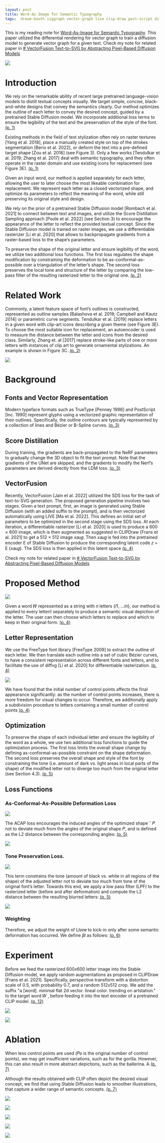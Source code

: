 ```yaml
---
layout: post
title: Word-As-Image for Semantic Typography
tags:  dream-booth siggraph vector-graph live clip-draw post-script diffusion score-distillation-sampling deep-learning text2image true-type vector-ascent style-clip-draw diffvg svg vector-fusion sds sktech-rnn
---
```


This is my reading note for [Word-As-Image for Semantic Typography](https://wordasimage.github.io/Word-As-Image-Page/). This paper utilized the differential rendering for vector graph to train a diffusion model to generate vector graph for a given text. Check my note for related paper in [# VectorFusion Text-to-SVG by Abstracting Pixel-Based Diffusion Models](https://zhangtemplar.github.io/vector-fusion/)

![](https://raw.githubusercontent.com/zhangtemplar/zhangtemplar.github.io/master/uPic/iluzWordAsImageSemanticTypography2023-1-x47-y446.png) 

# Introduction
We rely on the remarkable ability of recent large pretrained language-vision models to distill textual concepts visually. We target simple, concise, black-and-white designs that convey the semantics clearly. Our method optimizes the outline of each letter to convey the desired concept, guided by a pretrained Stable Diffusion model. We incorporate additional loss terms to ensure the legibility of the text and the preservation of the style of the font. [(p. 1)](zotero://open-pdf/library/items/LHG86QH5?page=1&annotation=LILN6PES)

Existing methods in the field of text stylization often rely on raster textures [Yang et al. 2018], place a manually created style on top of the strokes segmentation [Berio et al. 2022], or deform the text into a pre-defined target shape [Zou et al. 2016] (see Figure 3). Only a few works [Tendulkar et al. 2019; Zhang et al. 2017] deal with semantic typography, and they often operate in the raster domain and use existing icons for replacement (see Figure 3E). [(p. 1)](zotero://open-pdf/library/items/LHG86QH5?page=1&annotation=ASL9QK89)

Given an input word, our method is applied separately for each letter, allowing the user to later choose the most likeable combination for replacement. We represent each letter as a closed vectorized shape, and optimize its parameters to reflect the meaning of the word, while still preserving its original style and design. 

We rely on the prior of a pretrained Stable Diffusion model [Rombach et al. 2021] to connect between text and images, and utilize the Score Distillation Sampling approach [Poole et al. 2022] (see Section 3) to encourage the appearance of the letter to reflect the provided textual concept. Since the Stable Diffusion model is trained on raster images, we use a differentiable rasterizer [Li et al. 2020] that allows to backpropagate gradients from a raster-based loss to the shape’s parameters. 

To preserve the shape of the original letter and ensure legibility of the word, we utilize two additional loss functions. The first loss regulates the shape modification by constraining the deformation to be as-conformal-as-possible over a triangulation of the letter’s shape. The second loss preserves the local tone and structure of the letter by comparing the low-pass filter of the resulting rasterized letter to the original one. [(p. 2)](zotero://open-pdf/library/items/LHG86QH5?page=2&annotation=PUYVHBRD)

# Related Work
Commonly, a latent feature space of font’s outlines is constructed, represented as outline samples [Balashova et al. 2019; Campbell and Kautz 2014] or parametric curve segments. Tendulkar et al. [2019] replace letters in a given word with clip-art icons describing a given theme (see Figure 3E). To choose the most suitable icon for replacement, an autoencoder is used to measure the distance between the letter and icons from the desired class. Similarly, Zhang et. al [2017] replace stroke-like parts of one or more letters with instances of clip art to generate ornamental stylizations. An example is shown in Figure 3C. [(p. 2)](zotero://open-pdf/library/items/LHG86QH5?page=2&annotation=E6L2VYG4)

![](https://raw.githubusercontent.com/zhangtemplar/zhangtemplar.github.io/master/uPic/iluzWordAsImageSemanticTypography2023-2-x315-y511.png) 

# Background
## Fonts and Vector Representation
Modern typeface formats such as TrueType [Penney 1996] and PostScript [Inc. 1990] represent glyphs using a vectorized graphic representation of their outlines. Specifically, the outline contours are typically represented by a collection of lines and Bézier or B-Spline curves. [(p. 3)](zotero://open-pdf/library/items/LHG86QH5?page=3&annotation=BZWTV2YV)

## Score Distillation
During training, the gradients are back-propagated to the NeRF parameters to gradually change the 3D object to fit the text prompt. Note that the gradients of the UNet are skipped, and the gradients to modify the Nerf’s parameters are derived directly from the LDM loss. [(p. 3)](zotero://open-pdf/library/items/LHG86QH5?page=3&annotation=8YCEUHCG)

## VectorFusion
Recently, VectorFusion [Jain et al. 2022] utilized the SDS loss for the task of text-to-SVG generation. The proposed generation pipeline involves two stages. Given a text prompt, first, an image is generated using Stable Diffusion (with an added suffix to the prompt), and is then vectorized automatically using LIVE [Ma et al. 2022]. This defines an initial set of parameters to be optimized in the second stage using the SDS loss. At each iteration, a differentiable rasterizer [Li et al. 2020] is used to produce a 600 × 600 image, which is then augmented as suggested in CLIPDraw [Frans et al. 2021] to get a 512 × 512 image 𝑥𝑎𝑢𝑔. Then 𝑥𝑎𝑢𝑔 is fed into the pretrained encoder E of Stable Diffusion to produce the corresponding latent code 𝑧 = E (𝑥𝑎𝑢𝑔). The SDS loss is then applied in this latent space [(p. 4)](zotero://open-pdf/library/items/LHG86QH5?page=4&annotation=TJVBRYZI)

Check my note for related paper in [# VectorFusion Text-to-SVG by Abstracting Pixel-Based Diffusion Models](https://zhangtemplar.github.io/vector-fusion/)

# Proposed Method
![](https://raw.githubusercontent.com/zhangtemplar/zhangtemplar.github.io/master/uPic/iluzWordAsImageSemanticTypography2023-4-x44-y495.png) 

Given a word 𝑊 represented as a string with 𝑛 letters {𝑙1, ...𝑙𝑛}, our method is applied to every letter𝑙𝑖 separately to produce a semantic visual depiction of the letter. The user can then choose which letters to replace and which to keep in their original form. [(p. 4)](zotero://open-pdf/library/items/LHG86QH5?page=4&annotation=KE7UD5QG)

## Letter Representation
We use the FreeType font library [FreeType 2009] to extract the outline of each letter. We then translate each outline into a set of cubic Bézier curves, to have a consistent representation across different fonts and letters, and to facilitate the use of diffvg [Li et al. 
2020] for differentiable rasterization. [(p. 4)](zotero://open-pdf/library/items/LHG86QH5?page=4&annotation=S5X3FRT6)

![](https://raw.githubusercontent.com/zhangtemplar/zhangtemplar.github.io/master/uPic/iluzWordAsImageSemanticTypography2023-4-x317-y368.png) 

We have found that the initial number of control points affects the final appearance significantly: as the number of control points increases, there is more freedom for visual changes to occur. 
Therefore, we additionally apply a subdivision procedure to letters containing a small number of control points [(p. 4)](zotero://open-pdf/library/items/LHG86QH5?page=4&annotation=PFM27XSM)

## Optimization
To preserve the shape of each individual letter and ensure the legibility of the word as a whole, we use two additional loss functions to guide the optimization process. The first loss limits the overall shape change by defining as-conformal-as-possible constraint on the shape deformation. The second loss preserves the overall shape and style of the font by constraining the tone (i.e. amount of dark vs. light areas in local parts of the shape) of the modified letter not to diverge too much from the original letter (see Section 4.3). [(p. 5)](zotero://open-pdf/library/items/LHG86QH5?page=5&annotation=49T9M3D4)

## Loss Functions
### As-Conformal-As-Possible Deformation Loss
![](https://raw.githubusercontent.com/zhangtemplar/zhangtemplar.github.io/master/uPic/iluzWordAsImageSemanticTypography2023-5-x45-y578.png) 

The ACAP loss encourages the induced angles of the optimized shape ˆ 𝑃 not to deviate much from the angles of the original shape 𝑃, and is defined as the L2 distance between the corresponding angles: [(p. 5)](zotero://open-pdf/library/items/LHG86QH5?page=5&annotation=78LTZK2F)

![](https://raw.githubusercontent.com/zhangtemplar/zhangtemplar.github.io/master/uPic/iluzWordAsImageSemanticTypography2023-5-x371-y466.png) 

### Tone Preservation Loss.
![](https://raw.githubusercontent.com/zhangtemplar/zhangtemplar.github.io/master/uPic/iluzWordAsImageSemanticTypography2023-5-x308-y599.png) 

This term constrains the tone (amount of black vs. white in all regions of the shape) of the adjusted letter not to deviate too much from tone of the original font’s letter. Towards this end, we apply a low pass filter (LPF) to the rasterized letter (before and after deformation) and compute the L2 distance between the resulting blurred letters: [(p. 5)](zotero://open-pdf/library/items/LHG86QH5?page=5&annotation=5P7TKQ52)

![](https://raw.githubusercontent.com/zhangtemplar/zhangtemplar.github.io/master/uPic/iluzWordAsImageSemanticTypography2023-5-x365-y337.png) 

### Weighting
Therefore, we adjust the weight of L𝑡𝑜𝑛𝑒 to kick-in only after some semantic deformation has occurred. We define 𝛽𝑡 as follows: [(p. 6)](zotero://open-pdf/library/items/LHG86QH5?page=6&annotation=39L89U2C)

# Experiment
Before we feed the rasterized 600𝑥600 letter image into the Stable Diffusion model, we apply random augmentations as proposed in CLIPDraw [Frans et al. 2021]. Specifically, perspective transform with a distortion scale of 0.5, with probability 0.7, and a random 512𝑥512 crop. We add the suffix "a [word]. minimal flat 2d vector. lineal color. trending on artstation." to the target word 𝑊 , before feeding it into the text encoder of a pretrained CLIP model. [(p. 12)](zotero://open-pdf/library/items/LHG86QH5?page=12&annotation=2BVM6J4Y)

![](https://raw.githubusercontent.com/zhangtemplar/zhangtemplar.github.io/master/uPic/iluzWordAsImageSemanticTypography2023-6-x47-y528.png) 

![](https://raw.githubusercontent.com/zhangtemplar/zhangtemplar.github.io/master/uPic/iluzWordAsImageSemanticTypography2023-7-x47-y542.png) 

# Ablation
When less control points are used (𝑃𝑜 is the original number of control points), we may get insufficient variations, such as for the gorilla. However, this can also result in more abstract depictions, such as the ballerina. A [(p. 7)](zotero://open-pdf/library/items/LHG86QH5?page=7&annotation=CADX932A)

Although the results obtained with CLIP often depict the desired visual concept, we find that using Stable Diffusion leads to smoother illustrations, that capture a wider range of semantic concepts. [(p. 7)](zotero://open-pdf/library/items/LHG86QH5?page=7&annotation=GRCCFFKG)

![](https://raw.githubusercontent.com/zhangtemplar/zhangtemplar.github.io/master/uPic/iluzWordAsImageSemanticTypography2023-7-x317-y303.png) 

![](https://raw.githubusercontent.com/zhangtemplar/zhangtemplar.github.io/master/uPic/iluzWordAsImageSemanticTypography2023-8-x42-y551.png) 

![](https://raw.githubusercontent.com/zhangtemplar/zhangtemplar.github.io/master/uPic/iluzWordAsImageSemanticTypography2023-8-x47-y408.png) 

![](https://raw.githubusercontent.com/zhangtemplar/zhangtemplar.github.io/master/uPic/iluzWordAsImageSemanticTypography2023-8-x315-y568.png) 

![](https://raw.githubusercontent.com/zhangtemplar/zhangtemplar.github.io/master/uPic/iluzWordAsImageSemanticTypography2023-8-x314-y413.png) 

